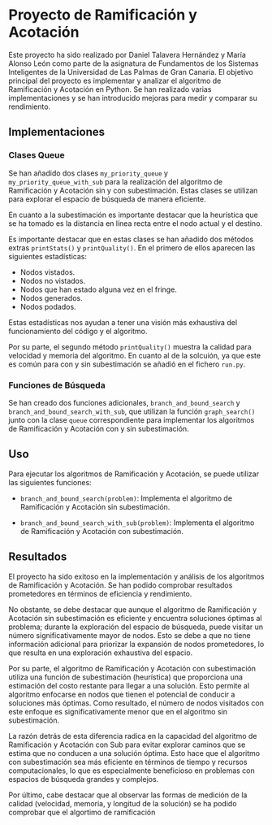 # Proyecto de Ramificación y Acotación

Este proyecto ha sido realizado por Daniel Talavera Hernández y María Alonso León como parte de la asignatura de Fundamentos de los Sistemas Inteligentes de la Universidad de Las Palmas de Gran Canaria. 
El objetivo principal del proyecto es implementar y analizar el algoritmo de Ramificación y Acotación en Python. Se han realizado varias implementaciones y se han introducido mejoras para medir y comparar su rendimiento.

## Implementaciones

### Clases Queue

Se han añadido dos clases `my_priority_queue` y `my_priority_queue_with_sub` para la realización del algoritmo de Ramificación y Acotación sin y con subestimación. Estas clases se utilizan para explorar el espacio de búsqueda de manera eficiente.

En cuanto a la subestimación es importante destacar que la heurística que se ha tomado es la distancia en línea recta entre el nodo actual y el destino.

Es importante destacar que en estas clases se han añadido dos métodos extras `printStats()` y `printQuality()`. En el primero de ellos aparecen las siguientes estadísticas:

- Nodos vistados.
- Nodos no vistados.
- Nodos que han estado alguna vez en el fringe.
- Nodos generados.
- Nodos podados.

Estas estadísticas nos ayudan a tener una visión más exhaustiva del funcionamiento del código y el algoritmo.

Por su parte, el segundo método `printQuality()` muestra la calidad para velocidad y memoria del algoritmo. En cuanto al de la solcuión, ya que este es común para con y sin subestimación se añadió en el fichero `run.py`.

### Funciones de Búsqueda

Se han creado dos funciones adicionales, `branch_and_bound_search` y `branch_and_bound_search_with_sub`, que utilizan la función `graph_search()` junto con la clase `queue` correspondiente para implementar los algoritmos de Ramificación y Acotación con y sin subestimación.

## Uso

Para ejecutar los algoritmos de Ramificación y Acotación, se puede utilizar las siguientes funciones:

- `branch_and_bound_search(problem)`: Implementa el algoritmo de Ramificación y Acotación sin subestimación.

- `branch_and_bound_search_with_sub(problem)`: Implementa el algoritmo de Ramificación y Acotación con subestimación.

## Resultados

El proyecto ha sido exitoso en la implementación y análisis de los algoritmos de Ramificación y Acotación. Se han podido comprobar resultados prometedores en términos de eficiencia y rendimiento.

No obstante, se debe destacar que aunque el algoritmo de Ramificación y Acotación sin subestimación es eficiente y encuentra soluciones óptimas al problema; durante la exploración del espacio de búsqueda, puede visitar un número significativamente mayor de nodos. Esto se debe a que no tiene información adicional para priorizar la expansión de nodos prometedores, lo que resulta en una exploración exhaustiva del espacio. 

Por su parte, el algoritmo de Ramificación y Acotación con subestimación utiliza una función de subestimación (heurística) que proporciona una estimación del costo restante para llegar a una solución. Esto permite al algoritmo enfocarse en nodos que tienen el potencial de conducir a soluciones más óptimas. Como resultado, el número de nodos visitados con este enfoque es significativamente menor que en el algoritmo sin subestimación.

La razón detrás de esta diferencia radica en la capacidad del algoritmo de Ramificación y Acotación con Sub para evitar explorar caminos que se estima que no conducen a una solución óptima. Esto hace que el algoritmo con subestimación sea más eficiente en términos de tiempo y recursos computacionales, lo que es especialmente beneficioso en problemas con espacios de búsqueda grandes y complejos.

Por último, cabe destacar que al observar las formas de medición de la calidad (velocidad, memoria, y longitud de la solución) se ha podido comprobar que el algortimo de ramificación 




